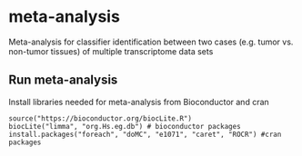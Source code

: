 # meta-analysis
Meta-analysis for classifier identification between two cases (e.g. tumor vs. non-tumor tissues) of multiple transcriptome data sets

## Run meta-analysis

Install libraries needed for meta-analysis from Bioconductor and cran

```
source("https://bioconductor.org/biocLite.R")
biocLite("limma", "org.Hs.eg.db") # bioconductor packages
install.packages("foreach", "doMC", "e1071", "caret", "ROCR") #cran packages
```

